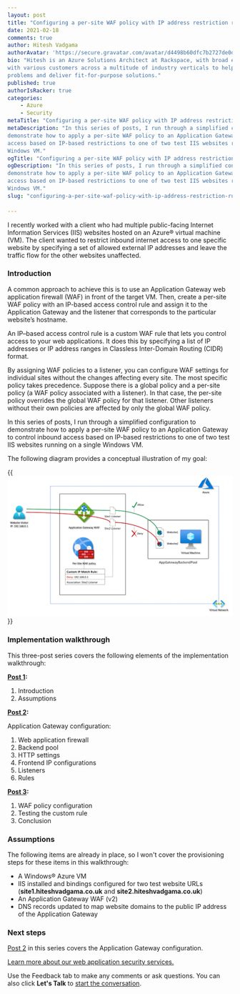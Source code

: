 ```yaml
---
layout: post
title: "Configuring a per-site WAF policy with IP address restriction rules: Part one"
date: 2021-02-18
comments: true
author: Hitesh Vadgama
authorAvatar: 'https://secure.gravatar.com/avatar/d4498b60dfc7b2727de0dd451c67df5b'
bio: "Hitesh is an Azure Solutions Architect at Rackspace, with broad experience working
with various customers across a multitude of industry verticals to help solve technical
problems and deliver fit-for-purpose solutions."
published: true
authorIsRacker: true
categories:
    - Azure
    - Security
metaTitle: "Configuring a per-site WAF policy with IP address restriction rules: Part one"
metaDescription: "In this series of posts, I run through a simplified configuration to
demonstrate how to apply a per-site WAF policy to an Application Gateway to control inbound
access based on IP-based restrictions to one of two test IIS websites running on a single
Windows VM."
ogTitle: "Configuring a per-site WAF policy with IP address restriction rules: Part one"
ogDescription: "In this series of posts, I run through a simplified configuration to
demonstrate how to apply a per-site WAF policy to an Application Gateway to control inbound
access based on IP-based restrictions to one of two test IIS websites running on a single
Windows VM."
slug: "configuring-a-per-site-waf-policy-with-ip-address-restriction-rules-part-one"

---
```


I recently worked with a client who had multiple public-facing Internet Information Services
(IIS) websites hosted on an Azure® virtual machine (VM). The client wanted to restrict
inbound internet access to one specific website by specifying a set of allowed external IP
addresses and leave the traffic flow for the other websites unaffected.

<!--more-->

### Introduction

A common approach to achieve this is to use an Application Gateway web application firewall
(WAF) in front of the target VM. Then, create a per-site WAF policy with an IP-based access
control rule and assign it to the Application Gateway and the listener that corresponds to
the particular website’s hostname.
 
An IP–based access control rule is a custom WAF rule that lets you control access to your
web applications. It does this by specifying a list of IP addresses or IP address ranges
in Classless Inter-Domain Routing (CIDR) format.
 
By assigning WAF policies to a listener, you can configure WAF settings for individual
sites without the changes affecting every site. The most specific policy takes precedence.
Suppose there is a global policy and a per-site policy (a WAF policy associated with a
listener). In that case, the per-site policy overrides the global WAF policy for that
listener. Other listeners without their own policies are affected by only the global WAF
policy.
 
In this series of posts, I run through a simplified configuration to demonstrate how to
apply a per-site WAF policy to an Application Gateway to control inbound access based on
IP-based restrictions to one of two test IIS websites running on a single Windows VM.

The following diagram provides a conceptual illustration of my goal:

{{<img src="Picture1.png" title="" alt="">}}

### Implementation walkthrough 

This three-post series covers the following elements of the implementation walkthrough:

**[Post 1](https://docs.rackspace.com/blog/configuring-a-per-site-waf-policy-with-ip-address-restriction-rules-part-one/):**

1. Introduction
2. Assumptions

**[Post 2](https://docs.rackspace.com/blog/configuring-a-per-site-waf-policy-with-ip-address-restriction-rules-part-two/):**

Application Gateway configuration:

1. Web application firewall
2. Backend pool
3. HTTP settings
4. Frontend IP configurations
5. Listeners
6. Rules

**[Post 3](https://docs.rackspace.com/blog/configuring-a-per-site-waf-policy-with-ip-address-restriction-rules-part-three/):**

1. WAF policy configuration
2. Testing the custom rule
3. Conclusion

### Assumptions

The following items are already in place, so I won't cover the provisioning steps for these
items in this walkthrough:

- A Windows&reg; Azure VM 
- IIS installed and bindings configured for two test website URLs (**site1.hiteshvadgama.co.uk**
  and **site2.hiteshvadgama.co.uk**)
- An Application Gateway WAF (v2)
- DNS records updated to map website domains to the public IP address of the Application
  Gateway 

### Next steps

[Post 2](https://docs.rackspace.com/blog/configuring-a-per-site-waf-policy-with-ip-address-restriction-rules-part-two/)
in this series covers the Application Gateway configuration.

<a class="cta red" id="cta" href="https://www.rackspace.com/security/application-security">Learn more about our web application security services.</a>

Use the Feedback tab to make any comments or ask questions. You can also click
**Let's Talk** to [start the conversation](https://www.rackspace.com/).

